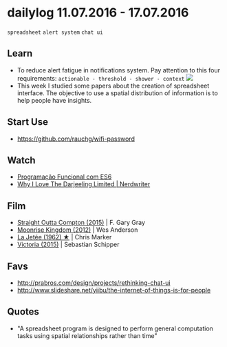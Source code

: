 # dailylog 11.07.2016 - 17.07.2016

`spreadsheet` `alert system` `chat ui`

## Learn
- To reduce alert fatigue in notifications system. Pay attention to this four requirements: `actionable - threshold - shower - context`
![](https://dl.dropboxusercontent.com/u/8015936/Screen%20Shot%202016-07-18%20at%2010.40.27%20AM.png)
- This week I studied some papers about the creation of spreadsheet interface. The objective to use a spatial distribution of information is to help people have insights. 

## Start Use

- https://github.com/rauchg/wifi-password

## Watch

- [Programação Funcional com ES6](https://www.youtube.com/watch?v=y97WSB4GRdA)
- [Why I Love The Darjeeling Limited | Nerdwriter](https://www.youtube.com/watch?v=kOzJcb1BLvM)

## Film

- [Straight Outta Compton (2015)](https://letterboxd.com/zehfernandes/film/straight-outta-compton/) | F. Gary Gray
- [Moonrise Kingdom (2012)](https://letterboxd.com/zehfernandes/film/moonrise-kingdom/) | Wes Anderson
- [La Jetée (1962) ★](https://letterboxd.com/zehfernandes/film/la-jetee/) | Chris Marker
- [Victoria (2015)](https://letterboxd.com/zehfernandes/film/victoria-2015/) | Sebastian Schipper

## Favs

- http://prabros.com/design/projects/rethinking-chat-ui
- http://www.slideshare.net/yiibu/the-internet-of-things-is-for-people

## Quotes

- "A spreadsheet program is designed to perform general computation tasks using spatial relationships rather than time"